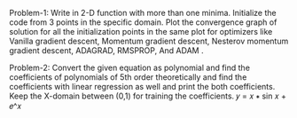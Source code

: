 Problem-1:  Write in 2-D function with more than one minima. Initialize the code from 3 points in the specific domain. Plot the convergence graph of solution for all the
initialization points in the same plot for optimizers like Vanilla gradient descent, Momentum gradient
descent, Nesterov momentum gradient descent, ADAGRAD, RMSPROP, And ADAM .

Problem-2: Convert the given equation as polynomial and find the coefficients of polynomials of 5th
order theoretically and find the coefficients with linear regression as well and print the both coefficients.
Keep the X-domain between (0,1) for training the coefficients.
𝑦 = 𝑥 ∗ sin 𝑥 + 𝑒^𝑥
